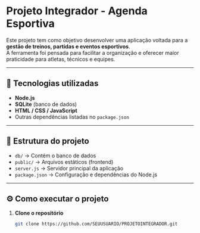 # Projeto Integrador - Agenda Esportiva

Este projeto tem como objetivo desenvolver uma aplicação voltada para a **gestão de treinos, partidas e eventos esportivos**.  
A ferramenta foi pensada para facilitar a organização e oferecer maior praticidade para atletas, técnicos e equipes.

---

## 🚀 Tecnologias utilizadas
- **Node.js**
- **SQLite** (banco de dados)
- **HTML / CSS / JavaScript**
- Outras dependências listadas no `package.json`

---

## 📂 Estrutura do projeto
- `db/` → Contém o banco de dados
- `public/` → Arquivos estáticos (frontend)
- `server.js` → Servidor principal da aplicação
- `package.json` → Configuração e dependências do Node.js

---

## ⚙️ Como executar o projeto

1. **Clone o repositório**
   ```bash
   git clone https://github.com/SEUUSUARIO/PROJETOINTEGRADOR.git
